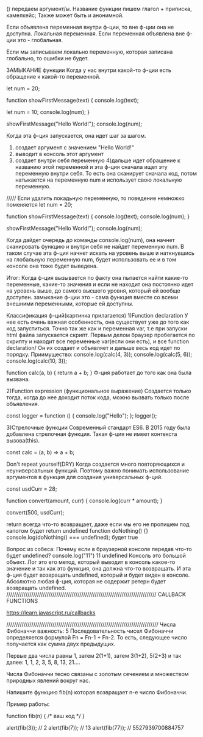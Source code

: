 () передаем аргумент/ы. 
Название функции пишем глагол + приписка, камелкейс; Также может быть и анонимной.

Если объявлена переменная внутри ф-ции, то вне ф-ции она не доступна. Локальная переменная.
Если переменная объявлена вне ф-ции это - глобальная.

Если мы записываем локально переменную, которая записана глобально, то ошибки не будет. 

ЗАМЫКАНИЕ функции
Когда у нас внутри какой-то ф-ции есть обращение к какой-то переменной.

let num = 20;

function showFirstMessage(text) {
  console.log(text);

  let num = 10;
  console.log(num);
}

showFirstMessage("Hello World!");
console.log(num);

Когда эта ф-ция запускается, она идет шаг за шагом.
1) создает аргумент с значением "Hello World!"
2) выводит в консоль этот аргумент
3) создает внутри себя переменную 
4)дальше идет обращение к названию этой переменной и эта ф-ция сначала ищет эту переменную внутри себя. То есть она сканирует сначала код, потом натыкается на переменную num и использует свою локальную переменную.

///// Если удалить локадьную переменную, то поведение немножко поменяется
let num = 20;

function showFirstMessage(text) {
  console.log(text);
  console.log(num);
}

showFirstMessage("Hello World!");
console.log(num);

Когда дайдет очередь до команды   console.log(num), она начнет сканировать функцию и внутри себя не найдет переменную num. В таком случае эта ф-ция начнет искать на уровень выше и наткнувшись на глобальную переменную num, будет использовать ее и в том консоле она тоже будет выведена.

Итог: Когда ф-ция вызывается по факту она пытается найти какие-то переменные, какие-то значения и если не находит она постоянно идет на уровень выше, до самого высшего уровня, который ей вообще доступен.
замыкание ф-ции это - сама функция вместе со всеми внешними переменными, которые ей доступны.


Классификация ф-ций(картинка прилагается)
1)Function declaration
У нее есть очень важная особенность, она существует уже до того как код запуститься. Точно так же как и переменная var, т.е при запуски html  файла запускается скрипт. Первым делом браузер пробегается по скрипту и находит все переменные var(если они есть), и все function declaration/ Он их создает и объявляет и дальше весь код идет по порядку.
Приимущество:
console.log(calc(4, 3));
console.log(calc(5, 6));
console.log(calc(10, 3));

function calc(a, b) {
  return a + b;
}
Ф-ция работает до того как она была вызвана.

2)Function expression (функциональное выражение)
Создается только тогда, когда до нее доходит поток кода, можно вызвать только после объявления.

const logger = function () {
  console.log("Hello");
};
logger();

3)Стрелочные функции
Современный стандарт ES6. В 2015 году была добавлена стрелочная функция.
Такая ф-ция не имеет контекста вызова(this).

const calc = (a, b) => a + b;

<!-- ///////////////////////////////////////////////////////////// -->
Don't repeat yourself(DRY)
Когда создается много повторяющихся и неуниверсальных функций. Поэтому важно понимать использование аргументов в функция для создания универсальных ф-ций.

const usdCurr = 28;

function convert(amount, curr) {
  console.log(curr * amount);
}

convert(500, usdCurr);

 return всегда что-то возвращает, даже если мы его не пропишем под капотом будет return undefined
function doNothing() {}
console.log(doNothing() === undefined); 
будет true

Вопрос из собеса:
Почему если в браузерной консоле передав что-то будет undefined?
console.log("11")
11
undefined
Консоль это большой объект. Лог это его метод, который выводит в консоль какое-то значение и так как это функция, она должна что-то возвращать. И эта ф-ция будет возвращать undefined, который и будет виден в консоле. Абсолютно любая ф-ция, которая не содержит ретерн будет возвращать undefined.
//////////////////////////////////////////////////////////////////////////////
CALLBACK FUNCTIONS

https://learn.javascript.ru/callbacks




///////////////////////////////////////////////////////////////////////////////
Числа Фибоначчи
важность: 5
Последовательность чисел Фибоначчи определяется формулой Fn = Fn-1 + Fn-2. То есть, следующее число получается как сумма двух предыдущих.

Первые два числа равны 1, затем 2(1+1), затем 3(1+2), 5(2+3) и так далее: 1, 1, 2, 3, 5, 8, 13, 21....

Числа Фибоначчи тесно связаны с золотым сечением и множеством природных явлений вокруг нас.

Напишите функцию fib(n) которая возвращает n-е число Фибоначчи.

Пример работы:

function fib(n) { /* ваш код */ }

alert(fib(3)); // 2
alert(fib(7)); // 13
alert(fib(77)); // 5527939700884757